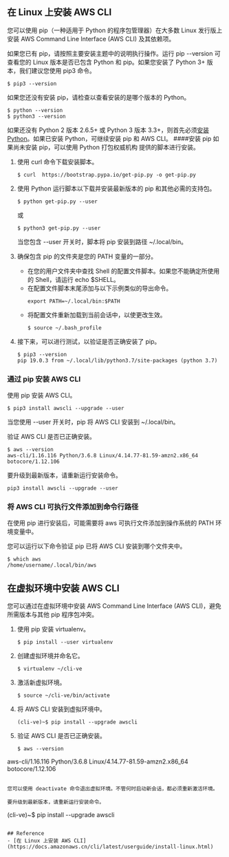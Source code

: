 ## 在 Linux 上安装 AWS CLI
您可以使用 pip（一种适用于 Python 的程序包管理器）在大多数 Linux 发行版上安装 AWS Command Line Interface (AWS CLI) 及其依赖项。

如果您已有 pip，请按照主要安装主题中的说明执行操作。运行 pip --version 可查看您的 Linux 版本是否已包含 Python 和 pip。如果您安装了 Python 3+ 版本，我们建议您使用 pip3 命令。
```
$ pip3 --version
```

如果您还没有安装 pip，请检查以查看安装的是哪个版本的 Python。
```
$ python --version
$ python3 --version
```
如果还没有 Python 2 版本 2.6.5+ 或 Python 3 版本 3.3+，则首先必须[安装 Python](https://docs.amazonaws.cn/cli/latest/userguide/install-linux-python.html)。如果已安装 Python，可继续安装 pip 和 AWS CLI。
####安装 pip
如果尚未安装 pip，可以使用 Python 打包权威机构 提供的脚本进行安装。
1. 使用 curl 命令下载安装脚本。
    ```
    $ curl  https://bootstrap.pypa.io/get-pip.py -o get-pip.py
    ```
2. 使用 Python 运行脚本以下载并安装最新版本的 pip 和其他必需的支持包。
    ```
    $ python get-pip.py --user
    ```
    或
    ```
    $ python3 get-pip.py --user
    ```

    当您包含 --user 开关时，脚本将 pip 安装到路径 ~/.local/bin。
3. 确保包含 pip 的文件夹是您的 PATH 变量的一部分。
    + 在您的用户文件夹中查找 Shell 的配置文件脚本。如果您不能确定所使用的 Shell，请运行 echo $SHELL。
    + 在配置文件脚本末尾添加与以下示例类似的导出命令。
        ```
        export PATH=~/.local/bin:$PATH
        ```
    + 将配置文件重新加载到当前会话中，以使更改生效。
       ```
       $ source ~/.bash_profile
       ```
4. 接下来，可以进行测试，以验证是否正确安装了 pip。
   ```
   $ pip3 --version
   pip 19.0.3 from ~/.local/lib/python3.7/site-packages (python 3.7)
   ```
### 通过 pip 安装 AWS CLI
使用 pip 安装 AWS CLI。
```
$ pip3 install awscli --upgrade --user
```

当您使用 --user 开关时，pip 将 AWS CLI 安装到 ~/.local/bin。

验证 AWS CLI 是否已正确安装。
```
$ aws --version
aws-cli/1.16.116 Python/3.6.8 Linux/4.14.77-81.59-amzn2.x86_64 botocore/1.12.106
```

要升级到最新版本，请重新运行安装命令。
```
pip3 install awscli --upgrade --user
```
### 将 AWS CLI 可执行文件添加到命令行路径
在使用 pip 进行安装后，可能需要将 aws 可执行文件添加到操作系统的 PATH 环境变量中。

您可以运行以下命令验证 pip 已将 AWS CLI 安装到哪个文件夹中。
```
$ which aws
/home/username/.local/bin/aws
```
## 在虚拟环境中安装 AWS CLI
您可以通过在虚拟环境中安装 AWS Command Line Interface (AWS CLI)，避免所需版本与其他 pip 程序包冲突。
1. 使用 pip 安装 virtualenv。
   ```
   $ pip install --user virtualenv
   ```
2. 创建虚拟环境并命名它。
   ```
   $ virtualenv ~/cli-ve
   ```
3. 激活新虚拟环境。
   ```
   $ source ~/cli-ve/bin/activate
   ```
4. 将 AWS CLI 安装到虚拟环境中。
   ```
   (cli-ve)~$ pip install --upgrade awscli
   ```
5. 验证 AWS CLI 是否已正确安装。
   ```
   $ aws --version
  aws-cli/1.16.116 Python/3.6.8 Linux/4.14.77-81.59-amzn2.x86_64 botocore/1.12.106
   ```

您可以使用 deactivate 命令退出虚拟环境。不管何时启动新会话，都必须重新激活环境。

要升级到最新版本，请重新运行安装命令。

```
(cli-ve)~$ pip install --upgrade awscli
```

## Reference
- [在 Linux 上安装 AWS CLI](https://docs.amazonaws.cn/cli/latest/userguide/install-linux.html)